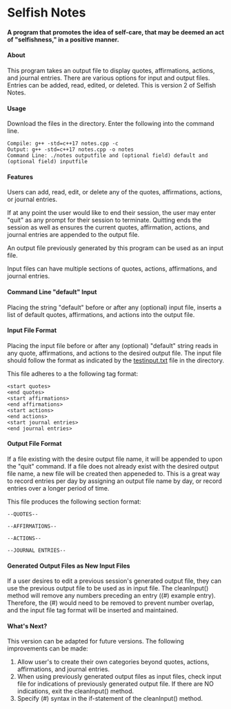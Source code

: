 # Selfish Notes
#### A program that promotes the idea of self-care, that may be deemed an act of "selfishness," in a positive manner.

#### About
This program takes an output file to display quotes, affirmations, actions, and journal entries. There are various options for input and output files. Entries can be added, read, edited, or deleted. This is version 2 of Selfish Notes. 

#### Usage
Download the files in the directory. Enter the following into the command line.
```
Compile: g++ -std=c++17 notes.cpp -c
Output: g++ -std=c++17 notes.cpp -o notes
Command Line: ./notes outputfile and (optional field) default and (optional field) inputfile
```
#### Features
Users can add, read, edit, or delete any of the quotes, affirmations, actions, or journal entries. 

If at any point the user would like to end their session, the user may enter "quit" as any prompt for their session to terminate. Quitting ends the session as well as ensures the current quotes, affirmation, actions, and journal entries are appended to the output file.

An output file previously generated by this program can be used as an input file. 

Input files can have multiple sections of quotes, actions, affirmations, and journal entries.

#### Command Line "default" Input
Placing the string "default" before or after any (optional) input file, inserts a list of default quotes, affirmations, and actions into the output file.

#### Input File Format
Placing the input file before or after any (optional) "default" string reads in any quote, affirmations, and actions to the desired output file. The input file should follow the format as indicated by the [testinput.txt](https://github.com/mamnuya/Selfish-Notes/blob/main/testinput.txt) file in the directory. 

This file adheres to a the following tag format:
```
<start quotes>
<end quotes>
<start affirmations>
<end affirmations>
<start actions>
<end actions>
<start journal entries>
<end journal entries>
```

#### Output File Format
If a file existing with the desire output file name, it will be appended to upon the "quit" command. If a file does not already exist with the desired output file name, a new file will be created then appeneded to. This is a great way to record entries per day by assigning an output file name by day, or record entries over a longer period of time. 

This file produces the following section format:
```
--QUOTES--

--AFFIRMATIONS--

--ACTIONS--

--JOURNAL ENTRIES--

```

#### Generated Output Files as New Input Files
If a user desires to edit a previous session's generated output file, they can use the previous output file to be used as in input file. The cleanInput() method will remove any numbers preceding an entry ((#) example entry). Therefore, the (#) would need to be removed to prevent number overlap, and the input file tag format will be inserted and maintained.

#### What's Next?
This version can be adapted for future versions. The following improvements can be made:
1. Allow user's to create their own categories beyond quotes, actions, affirmations, and journal entries.
2. When using previously generated output files as input files, check input file for indications of previously generated output file. If there are NO indications, exit the cleanInput() method.
3. Specify (#) syntax in the if-statement of the cleanInput() method.
